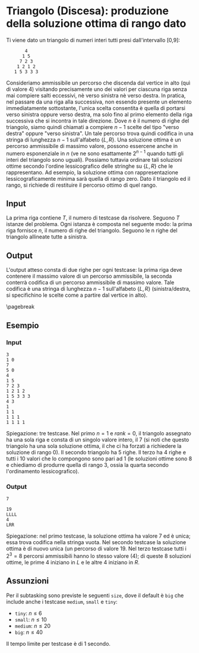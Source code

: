 # Triangolo (Discesa): produzione della soluzione ottima di rango dato

Ti viene dato un triangolo di numeri interi tutti presi dall'intervallo [0,9]:
```
       4
      1 5
     7 2 3
    1 2 1 2
   1 5 3 3 3
```
   
Consideriamo ammissibile un percorso che discenda dal vertice in alto (quì di valore 4) visitando precisamente uno dei valori per ciascuna riga senza mai compiere salti eccessivi, nè verso sinistra nè verso destra. In pratica, nel passare da una riga alla successiva, non essendo presente un elemento immediatamente sottostante, l'unica scelta consentita è quella di portarsi verso sinistra oppure verso destra, ma solo fino al primo elemento della riga successiva che si incontra in tale direzione.
Dove $n$ è il numero di righe del triangolo, siamo quindi chiamati a compiere $n-1$ scelte del tipo "verso destra" oppure "verso sinistra". Un tale percorso trova quindi codifica in una stringa di lunghezza $n-1$ sull'alfabeto $\{L,R\}$.
Una soluzione ottima è un percorso ammissibile di massimo valore, possono essercene anche in numero esponenziale in $n$ (ve ne sono esattamente $2^{n-1}$ quando tutti gli interi del triangolo sono uguali).
Possiamo tuttavia ordinare tali soluzioni ottime secondo l'ordine lessicografico delle stringhe su $\{L,R\}$ che le rappresentano.
Ad esempio, la soluzione ottima con rappresentazione lessicograficamente minima sarà quella di rango zero.
Dato il triangolo ed il rango, si richiede di restituire il percorso ottimo di quel rango.


## Input
La prima riga contiene $T$, il numero di testcase da risolvere. Seguono $T$
istanze del problema. Ogni istanza è composta nel seguente modo: la prima
riga fornisce $n$, il numero di righe del triangolo.
Seguono le n righe del triangolo allineate tutte a sinistra.

## Output
L'output atteso consta di due righe per ogni testcase: la prima riga deve contenere il massimo valore di un percorso ammissibile, la seconda conterrà codifica di un percorso ammissibile di massimo valore. Tale codifica è una stringa di lunghezza $n-1$ sull'alfabeto $\{L,R\}$ (sinistra/destra, si specifichino le scelte come a partire dal vertice in alto).

\pagebreak
## Esempio

### Input
```
3
1 0
7
5 0
4
1 5
7 2 3
1 2 1 2
1 5 3 3 3
4 3
1
1 1
1 1 1
1 1 1 1
```
Spiegazione: tre testcase. Nel primo $n=1$ e $rank=0$, il triangolo assegnato ha una sola riga e consta di un singolo valore intero, il 7 (si noti che questo triangolo ha una sola soluzione ottima, il che ci ha forzati a richiedere la soluzione di rango $0$). Il secondo triangolo ha 5 righe. Il terzo ha $4$ righe e tutti i $10$ valori che lo compongono sono pari ad $1$ (le soluzioni ottime sono $8$ e chiediamo di produrre quella di rango $3$, ossia la quarta secondo l'ordinamento lessicografico). 

### Output
```
7

19
LLLL
4
LRR
```

Spiegazione: nel primo testcase, la soluzione ottima ha valore 7 ed è unica; essa trova codifica nella stringa vuota. Nel secondo testcase la soluzione ottima è di nuovo unica (un percorso di valore 19. Nel terzo testcase tutti i $2^3=8$ percorsi ammissibili hanno lo stesso valore (4); di queste $8$ soluzioni ottime, le prime $4$ iniziano in $L$ e le altre $4$ iniziano in $R$.



## Assunzioni

Per il subtasking sono previste le seguenti `size`, dove il default è `big` che include anche i testcase `medium`, `small` e `tiny`:

* `tiny`: $n \leq 6$
* `small`: $n \leq 10$
* `medium`: $n \leq 20$
* `big`: $n \leq 40$

Il tempo limite per testcase è di $1$ secondo.

